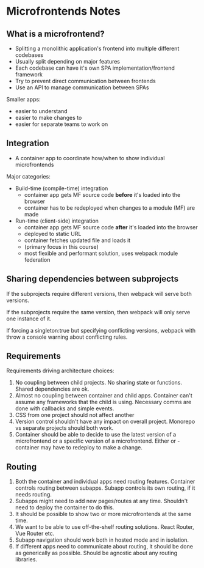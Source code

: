 # Microfrontends Notes

## What is a microfrontend?

- Splitting a monolithic application's frontend into multiple different codebases
- Usually split depending on major features
- Each codebase can have it's own SPA implementation/frontend framework
- Try to prevent direct communication between frontends
- Use an API to manage communication between SPAs

Smaller apps:

- easier to understand
- easier to make changes to
- easier for separate teams to work on

## Integration

- A container app to coordinate how/when to show individual microfrontends

Major categories:

- Build-time (compile-time) integration
  - container app gets MF source code **before** it's loaded into the browser
  - container has to be redeployed when changes to a module (MF) are made
- Run-time (client-side) integration
  - container app gets MF source code **after** it's loaded into the browser
  - deployed to static URL
  - container fetches updated file and loads it
  - (primary focus in this course)
  - most flexible and performant solution, uses webpack module federation

## Sharing dependencies between subprojects

If the subprojects require different versions, then webpack will serve both versions.

If the subprojects require the same version, then webpack will only serve one instance of it.

If forcing a singleton:true but specifying conflicting versions, webpack with throw a console warning about conflicting rules.

## Requirements

Requirements driving architecture choices:

1. No coupling between child projects. No sharing state or functions. Shared dependencies are ok.
2. Almost no coupling between container and child apps. Container can't assume any frameworks that the child is using. Necessary comms are done with callbacks and simple events.
3. CSS from one project should not affect another
4. Version control shouldn't have any impact on overall project. Monorepo vs separate projects should both work.
5. Container should be able to decide to use the latest version of a microfrontend or a specific version of a microfrontend. Either or - container may have to redeploy to make a change.

## Routing

1. Both the container and individual apps need routing features. Container controls routing between subapps. Subapp controls its own routing, if it needs routing.
2. Subapps might need to add new pages/routes at any time. Shouldn't need to deploy the container to do this.
3. It should be possible to show two or more microfrontends at the same time.
4. We want to be able to use off-the-shelf routing solutions. React Router, Vue Router etc.
5. Subapp navigation should work both in hosted mode and in isolation.
6. If different apps need to communicate about routing, it should be done as generically as possible. Should be agnostic about any routing libraries.
